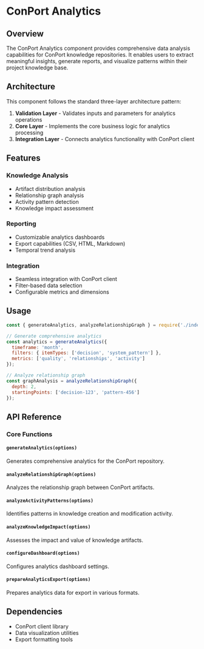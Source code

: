 # ConPort Analytics

## Overview
The ConPort Analytics component provides comprehensive data analysis capabilities for ConPort knowledge repositories. It enables users to extract meaningful insights, generate reports, and visualize patterns within their project knowledge base.

## Architecture
This component follows the standard three-layer architecture pattern:

1. **Validation Layer** - Validates inputs and parameters for analytics operations
2. **Core Layer** - Implements the core business logic for analytics processing
3. **Integration Layer** - Connects analytics functionality with ConPort client

## Features

### Knowledge Analysis
- Artifact distribution analysis
- Relationship graph analysis 
- Activity pattern detection
- Knowledge impact assessment

### Reporting
- Customizable analytics dashboards
- Export capabilities (CSV, HTML, Markdown)
- Temporal trend analysis

### Integration
- Seamless integration with ConPort client
- Filter-based data selection
- Configurable metrics and dimensions

## Usage

```javascript
const { generateAnalytics, analyzeRelationshipGraph } = require('./index');

// Generate comprehensive analytics
const analytics = generateAnalytics({
  timeframe: 'month',
  filters: { itemTypes: ['decision', 'system_pattern'] },
  metrics: ['quality', 'relationships', 'activity']
});

// Analyze relationship graph
const graphAnalysis = analyzeRelationshipGraph({
  depth: 2,
  startingPoints: ['decision-123', 'pattern-456']
});
```

## API Reference

### Core Functions

#### `generateAnalytics(options)`
Generates comprehensive analytics for the ConPort repository.

#### `analyzeRelationshipGraph(options)`
Analyzes the relationship graph between ConPort artifacts.

#### `analyzeActivityPatterns(options)`
Identifies patterns in knowledge creation and modification activity.

#### `analyzeKnowledgeImpact(options)`
Assesses the impact and value of knowledge artifacts.

#### `configureDashboard(options)`
Configures analytics dashboard settings.

#### `prepareAnalyticsExport(options)`
Prepares analytics data for export in various formats.

## Dependencies
- ConPort client library
- Data visualization utilities
- Export formatting tools
